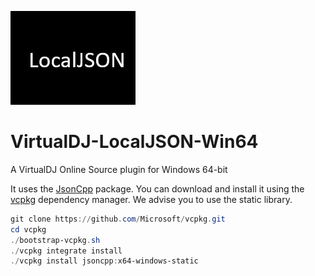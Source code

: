 ![logo](https://github.com/djcel/VirtualDJ-localJSON-Win64/blob/main/website.JPG?raw=true "")
# VirtualDJ-LocalJSON-Win64
A VirtualDJ Online Source plugin for Windows 64-bit

It uses the [JsonCpp](https://github.com/open-source-parsers/jsoncpp) package. You can download and install it using the [vcpkg](https://github.com/Microsoft/vcpkg/) dependency manager. We advise you to use the static library.

```powershell
git clone https://github.com/Microsoft/vcpkg.git
cd vcpkg
./bootstrap-vcpkg.sh
./vcpkg integrate install
./vcpkg install jsoncpp:x64-windows-static
